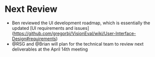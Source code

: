 

# Next Review
  - Ben reviewed the UI development roadmap, which is essentially the updated [UI requirements and issues] (https://github.com/gregorbj/VisionEval/wiki/User-Interface-Design#requirements)
  - @RSG and @Brian will plan for the technical team to review next deliverables at the April 14th meeting
